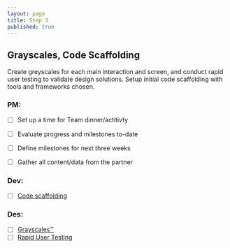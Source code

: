 ```yaml
---
layout: page
title: Step 3
published: true
---
```



## Grayscales, Code Scaffolding

Create greyscales for each main interaction and screen, and conduct rapid user testing to validate design solutions. Setup initial code scaffolding with tools and frameworks chosen.

### PM:
* [ ] Set up a time for Team dinner/actitivty
* [ ] Evaluate progress and milestones to-date
* [ ] Define milestones for next three weeks
* [ ] Gather all content/data from the partner


### Dev:
* [ ] [Code scaffolding](code-scaffolding.md)

### Des:
* [ ] [Grayscales™](grayscales.md)
* [ ] [Rapid User Testing](rapid-user-testing.md)
